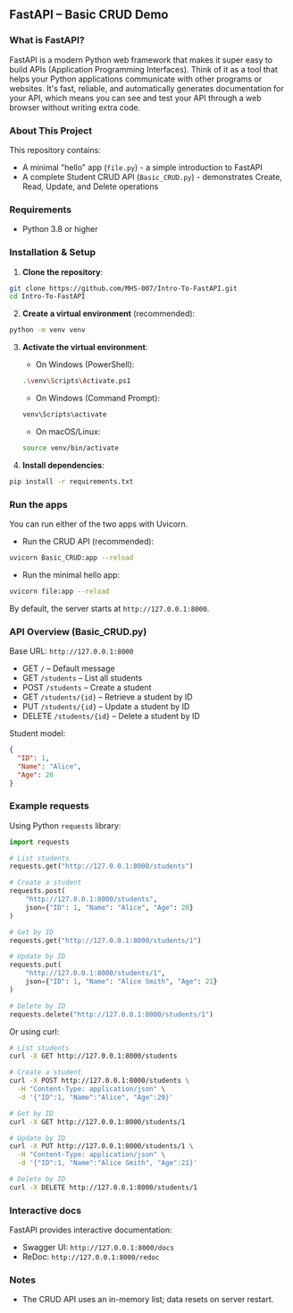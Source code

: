 ## FastAPI – Basic CRUD Demo

### What is FastAPI?

FastAPI is a modern Python web framework that makes it super easy to build APIs (Application Programming Interfaces). Think of it as a tool that helps your Python applications communicate with other programs or websites. It's fast, reliable, and automatically generates documentation for your API, which means you can see and test your API through a web browser without writing extra code.

### About This Project

This repository contains:
- A minimal "hello" app (`file.py`) - a simple introduction to FastAPI
- A complete Student CRUD API (`Basic_CRUD.py`) - demonstrates Create, Read, Update, and Delete operations

### Requirements
- Python 3.8 or higher

### Installation & Setup

1. **Clone the repository**:
```bash
git clone https://github.com/MHS-007/Intro-To-FastAPI.git
cd Intro-To-FastAPI
```

2. **Create a virtual environment** (recommended):
```bash
python -m venv venv
```

3. **Activate the virtual environment**:
   - On Windows (PowerShell):
   ```bash
   .\venv\Scripts\Activate.ps1
   ```
   - On Windows (Command Prompt):
   ```bash
   venv\Scripts\activate
   ```
   - On macOS/Linux:
   ```bash
   source venv/bin/activate
   ```

4. **Install dependencies**:
```bash
pip install -r requirements.txt
```

### Run the apps
You can run either of the two apps with Uvicorn.

- Run the CRUD API (recommended):
```bash
uvicorn Basic_CRUD:app --reload
```

- Run the minimal hello app:
```bash
uvicorn file:app --reload
```

By default, the server starts at `http://127.0.0.1:8000`.

### API Overview (Basic_CRUD.py)
Base URL: `http://127.0.0.1:8000`

- GET `/` – Default message
- GET `/students` – List all students
- POST `/students` – Create a student
- GET `/students/{id}` – Retrieve a student by ID
- PUT `/students/{id}` – Update a student by ID
- DELETE `/students/{id}` – Delete a student by ID

Student model:
```json
{
  "ID": 1,
  "Name": "Alice",
  "Age": 20
}
```

### Example requests
Using Python `requests` library:

```python
import requests

# List students
requests.get("http://127.0.0.1:8000/students")

# Create a student
requests.post(
    "http://127.0.0.1:8000/students",
    json={"ID": 1, "Name": "Alice", "Age": 20}
)

# Get by ID
requests.get("http://127.0.0.1:8000/students/1")

# Update by ID
requests.put(
    "http://127.0.0.1:8000/students/1",
    json={"ID": 1, "Name": "Alice Smith", "Age": 21}
)

# Delete by ID
requests.delete("http://127.0.0.1:8000/students/1")
```

Or using curl:
```bash
# List students
curl -X GET http://127.0.0.1:8000/students

# Create a student
curl -X POST http://127.0.0.1:8000/students \
  -H "Content-Type: application/json" \
  -d '{"ID":1, "Name":"Alice", "Age":20}'

# Get by ID
curl -X GET http://127.0.0.1:8000/students/1

# Update by ID
curl -X PUT http://127.0.0.1:8000/students/1 \
  -H "Content-Type: application/json" \
  -d '{"ID":1, "Name":"Alice Smith", "Age":21}'

# Delete by ID
curl -X DELETE http://127.0.0.1:8000/students/1
```

### Interactive docs
FastAPI provides interactive documentation:
- Swagger UI: `http://127.0.0.1:8000/docs`
- ReDoc: `http://127.0.0.1:8000/redoc`

### Notes
- The CRUD API uses an in-memory list; data resets on server restart.
